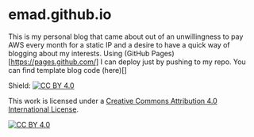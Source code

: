 # emad.github.io

This is my personal blog that came about out of an unwillingness to pay AWS every month for a static IP and 
a desire to have a quick way of blogging about my interests. Using (GitHub Pages)[https://pages.github.com/] 
I can deploy just by pushing to my repo. You can find template blog code (here)[]



Shield: [![CC BY 4.0][cc-by-shield]][cc-by]

This work is licensed under a
[Creative Commons Attribution 4.0 International License][cc-by].

[![CC BY 4.0][cc-by-image]][cc-by]

[cc-by]: http://creativecommons.org/licenses/by/4.0/
[cc-by-image]: https://i.creativecommons.org/l/by/4.0/88x31.png
[cc-by-shield]: https://img.shields.io/badge/License-CC%20BY%204.0-lightgrey.svg
